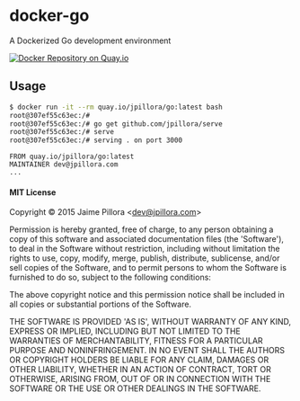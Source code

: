 # docker-go

A Dockerized Go development environment

[![Docker Repository on Quay.io](https://quay.io/repository/jpillora/go/status "Docker Repository on Quay.io")](https://quay.io/repository/jpillora/go)

## Usage

``` sh
$ docker run -it --rm quay.io/jpillora/go:latest bash
root@307ef55c63ec:/#
root@307ef55c63ec:/# go get github.com/jpillora/serve
root@307ef55c63ec:/# serve
root@307ef55c63ec:/# serving . on port 3000
```

```
FROM quay.io/jpillora/go:latest
MAINTAINER dev@jpillora.com
...
```

#### MIT License

Copyright &copy; 2015 Jaime Pillora &lt;dev@jpillora.com&gt;

Permission is hereby granted, free of charge, to any person obtaining
a copy of this software and associated documentation files (the
'Software'), to deal in the Software without restriction, including
without limitation the rights to use, copy, modify, merge, publish,
distribute, sublicense, and/or sell copies of the Software, and to
permit persons to whom the Software is furnished to do so, subject to
the following conditions:

The above copyright notice and this permission notice shall be
included in all copies or substantial portions of the Software.

THE SOFTWARE IS PROVIDED 'AS IS', WITHOUT WARRANTY OF ANY KIND,
EXPRESS OR IMPLIED, INCLUDING BUT NOT LIMITED TO THE WARRANTIES OF
MERCHANTABILITY, FITNESS FOR A PARTICULAR PURPOSE AND NONINFRINGEMENT.
IN NO EVENT SHALL THE AUTHORS OR COPYRIGHT HOLDERS BE LIABLE FOR ANY
CLAIM, DAMAGES OR OTHER LIABILITY, WHETHER IN AN ACTION OF CONTRACT,
TORT OR OTHERWISE, ARISING FROM, OUT OF OR IN CONNECTION WITH THE
SOFTWARE OR THE USE OR OTHER DEALINGS IN THE SOFTWARE.